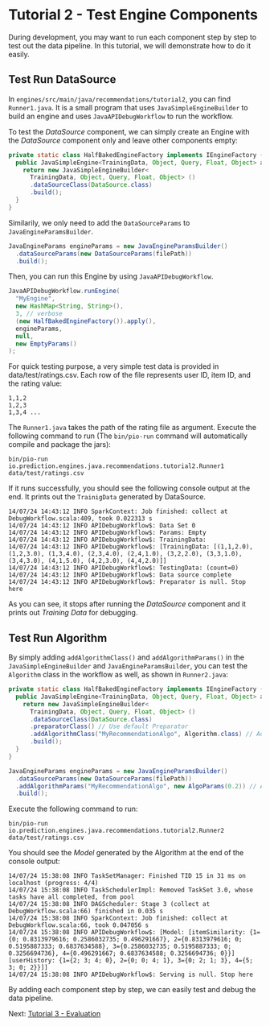 # Tutorial 2 - Test Engine Components

During development, you may want to run each component step by step to test out the data pipeline. In this tutorial, we will demonstrate how to do it easily.

## Test Run DataSource

In `engines/src/main/java/recommendations/tutorial2`, you can find `Runner1.java`. It is a small program that uses `JavaSimpleEngineBuilder` to build an engine and uses `JavaAPIDebugWorkflow` to run the workflow.

To test the *DataSource* component, we can simply create an Engine with the *DataSource* component only and leave other components empty:

```java
private static class HalfBakedEngineFactory implements IEngineFactory {
  public JavaSimpleEngine<TrainingData, Object, Query, Float, Object> apply() {
    return new JavaSimpleEngineBuilder<
      TrainingData, Object, Query, Float, Object> ()
      .dataSourceClass(DataSource.class)
      .build();
  }
}
```
Similarily, we only need to add the `DataSourceParams` to `JavaEngineParamsBuilder`.

```java
JavaEngineParams engineParams = new JavaEngineParamsBuilder()
  .dataSourceParams(new DataSourceParams(filePath))
  .build();
```

Then, you can run this Engine by using `JavaAPIDebugWorkflow`.

```java
JavaAPIDebugWorkflow.runEngine(
  "MyEngine",
  new HashMap<String, String>(),
  3, // verbose
  (new HalfBakedEngineFactory()).apply(),
  engineParams,
  null,
  new EmptyParams()
);
```

For quick testing purpose, a very simple test data is provided in data/test/ratings.csv. Each row of the file represents user ID, item ID, and the rating value:

```
1,1,2
1,2,3
1,3,4 ...
```

The `Runner1.java` takes the path of the rating file as argument. Execute the following command to run (The `bin/pio-run` command will automatically compile and package the jars):

```
bin/pio-run io.prediction.engines.java.recommendations.tutorial2.Runner1 data/test/ratings.csv
```

If it runs successfully, you should see the following console output at the end. It prints out the `TrainigData` generated by DataSource.

```
14/07/24 14:43:12 INFO SparkContext: Job finished: collect at DebugWorkflow.scala:409, took 0.022313 s
14/07/24 14:43:12 INFO APIDebugWorkflow$: Data Set 0
14/07/24 14:43:12 INFO APIDebugWorkflow$: Params: Empty
14/07/24 14:43:12 INFO APIDebugWorkflow$: TrainingData:
14/07/24 14:43:12 INFO APIDebugWorkflow$: [TrainingData: [(1,1,2.0), (1,2,3.0), (1,3,4.0), (2,3,4.0), (2,4,1.0), (3,2,2.0), (3,3,1.0), (3,4,3.0), (4,1,5.0), (4,2,3.0), (4,4,2.0)]]
14/07/24 14:43:12 INFO APIDebugWorkflow$: TestingData: (count=0)
14/07/24 14:43:12 INFO APIDebugWorkflow$: Data source complete
14/07/24 14:43:12 INFO APIDebugWorkflow$: Preparator is null. Stop here
```

As you can see, it stops after running the *DataSource* component and it prints out *Training Data* for debugging.

## Test Run Algorithm

By simply adding `addAlgorithmClass()` and `addAlgorithmParams()` in the `JavaSimpleEngineBuilder` and `JavaEngineParamsBuilder`, you can test the `Algorithm` class in the workflow as well, as shown in `Runner2.java`:

```java
private static class HalfBakedEngineFactory implements IEngineFactory {
  public JavaSimpleEngine<TrainingData, Object, Query, Float, Object> apply() {
    return new JavaSimpleEngineBuilder<
      TrainingData, Object, Query, Float, Object> ()
      .dataSourceClass(DataSource.class)
      .preparatorClass() // Use default Preparator
      .addAlgorithmClass("MyRecommendationAlgo", Algorithm.class) // Add Algorithm
      .build();
  }
}
```

```java
JavaEngineParams engineParams = new JavaEngineParamsBuilder()
  .dataSourceParams(new DataSourceParams(filePath))
  .addAlgorithmParams("MyRecommendationAlgo", new AlgoParams(0.2)) // Add Algorithm Params
  .build();
```

Execute the following command to run:

```
bin/pio-run io.prediction.engines.java.recommendations.tutorial2.Runner2 data/test/ratings.csv
```

You should see the *Model* generated by the Algorithm at the end of the console output:

```
14/07/24 15:38:08 INFO TaskSetManager: Finished TID 15 in 31 ms on localhost (progress: 4/4)
14/07/24 15:38:08 INFO TaskSchedulerImpl: Removed TaskSet 3.0, whose tasks have all completed, from pool
14/07/24 15:38:08 INFO DAGScheduler: Stage 3 (collect at DebugWorkflow.scala:66) finished in 0.035 s
14/07/24 15:38:08 INFO SparkContext: Job finished: collect at DebugWorkflow.scala:66, took 0.047056 s
14/07/24 15:38:08 INFO APIDebugWorkflow$: [Model: [itemSimilarity: {1={0; 0.8313979616; 0.2586032735; 0.496291667}, 2={0.8313979616; 0; 0.5195887333; 0.6837634588}, 3={0.2586032735; 0.5195887333; 0; 0.3256694736}, 4={0.496291667; 0.6837634588; 0.3256694736; 0}}]
[userHistory: {1={2; 3; 4; 0}, 2={0; 0; 4; 1}, 3={0; 2; 1; 3}, 4={5; 3; 0; 2}}]]
14/07/24 15:38:08 INFO APIDebugWorkflow$: Serving is null. Stop here
```

By adding each component step by step, we can easily test and debug the data pipeline.

Next: [Tutorial 3 - Evaluation](tutorial3-evaluation.md)
